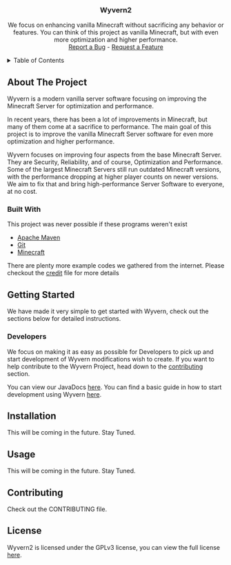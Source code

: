 <div id="top"></div>



<!-- PROJECT MAIN PAGE -->
<br />
<div align="center">

<h3 align="center">Wyvern2</h3>
  <p align="center">    
    We focus on enhancing vanilla Minecraft without sacrificing any behavior or features. You can think of this project as vanilla Minecraft, but with even more optimization and higher performance.
    <br />
    <a href="https://github.com/RackDevelopment/Wyvern2/issues">Report a Bug</a>
    -
    <a href="https://github.com/RackDevelopment/Wyvern2/issues">Request a Feature</a>
  </p>
</div>



<!-- TABLE OF CONTENTS -->
<details>
  <summary>Table of Contents</summary>
  <ol>
    <li>
      <a href="#about-the-project">About The Project</a>
      <ul>
        <li><a href="#built-with">Built With</a></li>
      </ul>
    </li>
    <li><a href="#getting-started">Getting Started</a></li>
      <ul>
        <li><a href="#server-admins">Getting Started: Server Admins</a></li>
        <li><a href="#developers">Getting Started: Developers</a></li>
      </ul>
    <li><a href="#installation">Installation</a></li>
    <li><a href="#usage">Usage</a></li>
    <li><a href="#contributing">Contributing</a></li>
    <li><a href="#license">License</a></li>
  </ol>
</details>



<!-- ABOUT THE PROJECT -->
## About The Project

Wyvern is a modern vanilla server software focusing on improving the Minecraft Server for optimization and performance.

In recent years, there has been a lot of improvements in Minecraft, but many of them come at a sacrifice to performance. The main goal of this project is to improve the vanilla Minecraft Server software for even more optimization and higher performance.

Wyvern focuses on improving four aspects from the base Minecraft Server. They are Security, Reliability, and of course, Optimization and Performance. Some of the largest Minecraft Servers still run outdated Minecraft versions, with the performance dropping at higher player counts on newer versions. We aim to fix that and bring high-performance Server Software to everyone, at no cost.

### Built With

This project was never possible if these programs weren't exist
* <a href="https://maven.apache.org">Apache Maven</a>
* <a href="https://git-scm.com/">Git</a>
* <a href="https://www.minecraft.net/">Minecraft</a>

There are plenty more example codes we gathered from the internet. Please checkout the <a href="https://github.com/RackDevelopment/Wyvern2/blob/master/CREDIT.md">credit</a> file for more details



<!-- GETTING STARTED -->
## Getting Started

We have made it very simple to get started with Wyvern, check out the sections below for detailed instructions.

### Developers

We focus on making it as easy as possible for Developers to pick up and start development of Wyvern modifications wish to create.
If you want to help contribute to the Wyvern Project, head down to the <a href="#contributing">contributing</a> section.

You can view our JavaDocs <a href="#javadocs">here</a>.
You can find a basic guide in how to start development using Wyvern <a href="#resource-getting-started">here</a>. 

<!-- Installation -->
## Installation

This will be coming in the future. Stay Tuned.



<!-- USAGE EXAMPLES -->
## Usage

This will be coming in the future. Stay Tuned.



<!-- CONTRIBUTING -->
## Contributing

Check out the CONTRIBUTING file.



<!-- LICENSE -->
## License

Wyvern2 is licensed under the GPLv3 license, you can view the full license <a href="https://github.com/WyvernProject/Wyvern/blob/master/LICENSE">here</a>.
